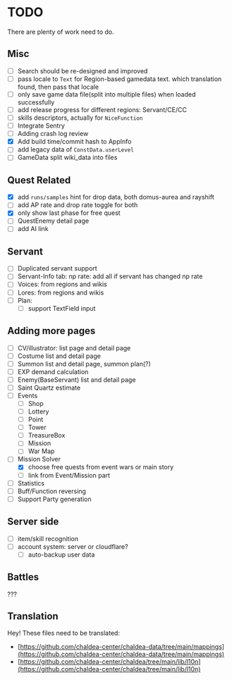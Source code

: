 # TODO

There are plenty of work need to do.

## Misc

- [ ] Search should be re-designed and improved
- [ ] pass locale to `Text` for Region-based gamedata text.
      which translation found, then pass that locale
- [ ] only save game data file(split into multiple files) when loaded successfully
- [ ] add release progress for different regions: Servant/CE/CC
- [ ] skills descriptors, actually for `NiceFunction`
- [ ] Integrate Sentry
- [ ] Adding crash log review
- [x] Add build time/commit hash to AppInfo
- [ ] add legacy data of `ConstData.userLevel`
- [ ] GameData split wiki_data into files

## Quest Related

- [x] add `runs/samples` hint for drop data, both domus-aurea and rayshift
- [ ] add AP rate and drop rate toggle for both
- [x] only show last phase for free quest
- [ ] QuestEnemy detail page
- [ ] add AI link

## Servant

- [ ] Duplicated servant support
- [ ] Servant-Info tab: np rate: add all if servant has changed np rate
- [ ] Voices: from regions and wikis
- [ ] Lores: from regions and wikis
- [ ] Plan:
  - [ ] support TextField input

## Adding more pages

- [ ] CV/illustrator: list page and detail page
- [ ] Costume list and detail page
- [ ] Summon list and detail page, summon plan(?)
- [ ] EXP demand calculation
- [ ] Enemy(BaseServant) list and detail page
- [ ] Saint Quartz estimate
- [ ] Events
  - [ ] Shop
  - [ ] Lottery
  - [ ] Point
  - [ ] Tower
  - [ ] TreasureBox
  - [ ] Mission
  - [ ] War Map
- [ ] Mission Solver
  - [x] choose free quests from event wars or main story
  - [ ] link from Event/Mission part
- [ ] Statistics
- [ ] Buff/Function reversing
- [ ] Support Party generation

## Server side

- [ ] item/skill recognition
- [ ] account system: server or cloudflare?
  - [ ] auto-backup user data

## Battles

???

## Translation

Hey! These files need to be translated:

- [https://github.com/chaldea-center/chaldea-data/tree/main/mappings](https://github.com/chaldea-center/chaldea-data/tree/main/mappings)
- [https://github.com/chaldea-center/chaldea/tree/main/lib/l10n](https://github.com/chaldea-center/chaldea/tree/main/lib/l10n)
